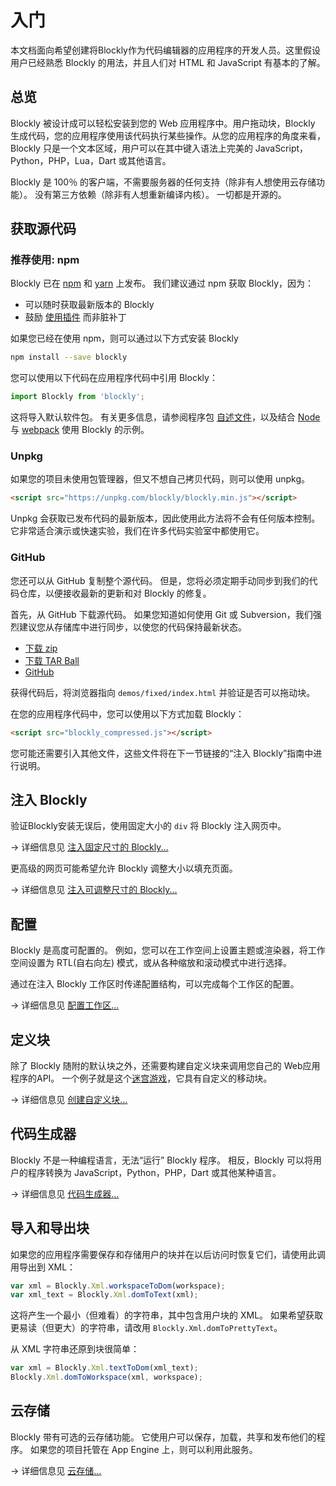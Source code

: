 # 入门

本文档面向希望创建将Blockly作为代码编辑器的应用程序的开发人员。这里假设用户已经熟悉 Blockly 的用法，并且人们对 HTML 和 JavaScript 有基本的了解。

## 总览
Blockly 被设计成可以轻松安装到您的 Web 应用程序中。用户拖动块，Blockly 生成代码，您的应用程序使用该代码执行某些操作。从您的应用程序的角度来看，Blockly 只是一个文本区域，用户可以在其中键入语法上完美的 JavaScript，Python，PHP，Lua，Dart 或其他语言。

Blockly 是 100％ 的客户端，不需要服务器的任何支持（除非有人想使用云存储功能）。 没有第三方依赖（除非有人想重新编译内核）。 一切都是开源的。
## 获取源代码

### 推荐使用: npm

Blockly 已在 [npm](https://www.npmjs.com/package/blockly) 和 [yarn](https://yarnpkg.com/package/blockly) 上发布。 我们建议通过 npm 获取 Blockly，因为：

- 可以随时获取最新版本的 Blockly
- 鼓励 [使用插件](/guides/plugins/overview) 而非脏补丁

如果您已经在使用 npm，则可以通过以下方式安装 Blockly

```bash
npm install --save blockly
```
您可以使用以下代码在应用程序代码中引用 Blockly：

```javascript
import Blockly from 'blockly';
```

这将导入默认软件包。 有关更多信息，请参阅程序包 [自述文件](https://www.npmjs.com/package/blockly)，以及结合 [Node](https://github.com/google/blockly-samples/tree/master/examples/blockly-node) 与 [webpack](https://github.com/google/blockly-samples/tree/master/examples/blockly-webpack) 使用 Blockly 的示例。

### Unpkg

如果您的项目未使用包管理器，但又不想自己拷贝代码，则可以使用 unpkg。

```html
<script src="https://unpkg.com/blockly/blockly.min.js"></script>
```
Unpkg 会获取已发布代码的最新版本，因此使用此方法将不会有任何版本控制。 它非常适合演示或快速实验，我们在许多代码实验室中都使用它。

### GitHub

您还可以从 GitHub 复制整个源代码。 但是，您将必须定期手动同步到我们的代码仓库，以便接收最新的更新和对 Blockly 的修复。

首先，从 GitHub 下载源代码。 如果您知道如何使用 Git 或 Subversion，我们强烈建议您从存储库中进行同步，以使您的代码保持最新状态。


- [下载 zip](https://github.com/google/blockly/zipball/master)
- [下载 TAR Ball](https://github.com/google/blockly/tarball/master)
- [GitHub](https://github.com/google/blockly)

获得代码后，将浏览器指向 `demos/fixed/index.html` 并验证是否可以拖动块。

在您的应用程序代码中，您可以使用以下方式加载 Blockly：

```html
<script src="blockly_compressed.js"></script>
```

您可能还需要引入其他文件，这些文件将在下一节链接的“注入 Blockly”指南中进行说明。

## 注入 Blockly

验证Blockly安装无误后，使用固定大小的 `div` 将 Blockly 注入网页中。

→ 详细信息见 [注入固定尺寸的 Blockly...](/guides/configure/fixed-size)

更高级的网页可能希望允许 Blockly 调整大小以填充页面。

→ 详细信息见 [注入可调整尺寸的 Blockly...](/guides/configure/resizable)

## 配置

Blockly 是高度可配置的。 例如，您可以在工作空间上设置主题或渲染器，将工作空间设置为 RTL(自右向左) 模式，或从各种缩放和滚动模式中进行选择。

通过在注入 Blockly 工作区时传递配置结构，可以完成每个工作区的配置。

→ 详细信息见 [配置工作区...](/guides/configure/configuration_struct)


## 定义块

除了 Blockly 随附的默认块之外，还需要构建自定义块来调用您自己的 Web应用程序的API。 一个例子就是这个[迷宫游戏](https://blockly.games/maze)，它具有自定义的移动块。

→ 详细信息见 [创建自定义块...](/guides/create-custom-blocks/overview)

## 代码生成器

Blockly 不是一种编程语言，无法“运行” Blockly 程序。 相反，Blockly 可以将用户的程序转换为 JavaScript，Python，PHP，Dart 或其他某种语言。

→ 详细信息见 [代码生成器...](/guides/configure/code-generators)

## 导入和导出块

如果您的应用程序需要保存和存储用户的块并在以后访问时恢复它们，请使用此调用导出到 XML：

```javascript
var xml = Blockly.Xml.workspaceToDom(workspace);
var xml_text = Blockly.Xml.domToText(xml);
```

这将产生一个最小（但难看）的字符串，其中包含用户块的 XML。 如果希望获取更易读（但更大）的字符串，请改用 `Blockly.Xml.domToPrettyText`。

从 XML 字符串还原到块很简单：

```javascript
var xml = Blockly.Xml.textToDom(xml_text);
Blockly.Xml.domToWorkspace(xml, workspace);
```

## 云存储

Blockly 带有可选的云存储功能。 它使用户可以保存，加载，共享和发布他们的程序。 如果您的项目托管在 App Engine 上，则可以利用此服务。

→ 详细信息见 [云存储...](//guides/configure/cloud-storage)